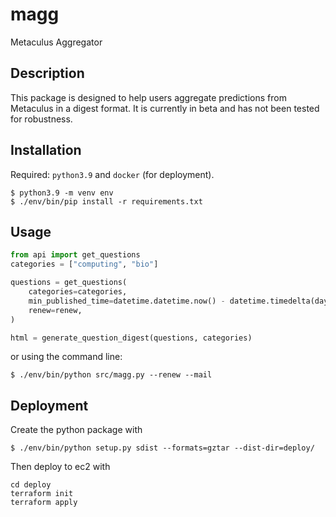 # magg

Metaculus Aggregator

## Description

This package is designed to help users aggregate predictions from Metaculus in a digest format. 
It is currently in beta and has not been tested for robustness.

## Installation

Required: `python3.9` and `docker` (for deployment).

```
$ python3.9 -m venv env
$ ./env/bin/pip install -r requirements.txt
```

## Usage

```python
from api import get_questions
categories = ["computing", "bio"]

questions = get_questions(
    categories=categories,
    min_published_time=datetime.datetime.now() - datetime.timedelta(days=60),
    renew=renew,
)

html = generate_question_digest(questions, categories)
```

or using the command line:

```
$ ./env/bin/python src/magg.py --renew --mail
```

## Deployment

Create the python package with

```
$ ./env/bin/python setup.py sdist --formats=gztar --dist-dir=deploy/
```

Then deploy to ec2 with

```
cd deploy
terraform init
terraform apply
```
